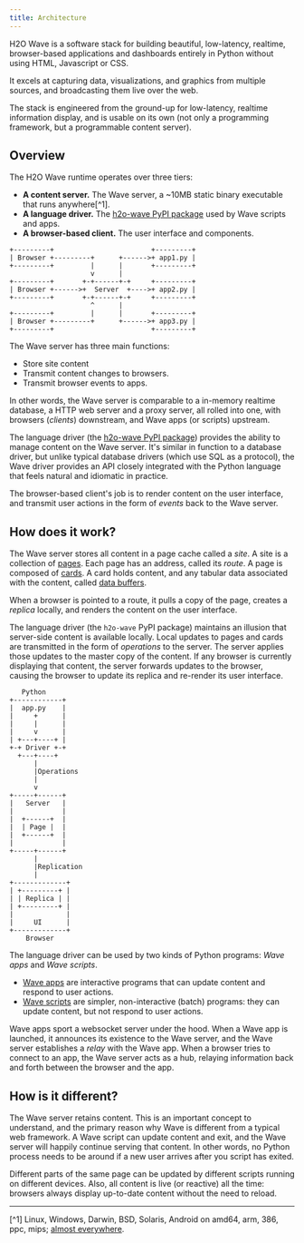```yaml
---
title: Architecture
---
```


H2O Wave is a software stack for building beautiful, low-latency, realtime, browser-based applications and dashboards entirely in Python without using HTML, Javascript or CSS.

It excels at capturing data, visualizations, and graphics from multiple sources, and broadcasting them live over the web.

The stack is engineered from the ground-up for low-latency, realtime information display, and is usable on its own (not only a programming framework, but a programmable content server).

## Overview

The H2O Wave runtime operates over three tiers:
- **A content server.** The Wave server, a ~10MB static binary executable that runs anywhere[^1].
- **A language driver.** The [h2o-wave PyPI package](https://pypi.org/project/h2o-wave/) used by Wave scripts and apps.
- **A browser-based client.** The user interface and components.

```
+---------+                        +---------+
| Browser +---------+      +------>+ app1.py |
+---------+         |      |       +---------+
                    v      |
+---------+       +-+------+-+     +---------+
| Browser +------>+  Server  +---->+ app2.py |
+---------+       +-+------+-+     +---------+
                    ^      |
+---------+         |      |       +---------+
| Browser +---------+      +------>+ app3.py |
+---------+                        +---------+
```

The Wave server has three main functions:
- Store site content
- Transmit content changes to browsers.
- Transmit browser events to apps.

In other words, the Wave server is comparable to a in-memory realtime database, a HTTP web server and a proxy server, all rolled into one, with browsers (*clients*) downstream, and Wave apps (or scripts) upstream.

The language driver (the [h2o-wave PyPI package](https://pypi.org/project/h2o-wave/)) provides the ability to manage content on the Wave server. It's similar in function to a database driver, but unlike typical database drivers (which use SQL as a protocol), the Wave driver provides an API closely integrated with the Python language that feels natural and idiomatic in practice.

The browser-based client's job is to render content on the user interface, and transmit user actions in the form of *events* back to the Wave server.

## How does it work?

The Wave server stores all content in a page cache called a *site*. A site is a collection of [pages](pages.md). Each page has an address, called its *route*. A page is composed of [cards](cards.md). A card holds content, and any tabular data associated with the content, called [data buffers](buffers.md). 

When a browser is pointed to a route, it pulls a copy of the page, creates a *replica* locally, and renders the content on the user interface.

The language driver (the `h2o-wave` PyPI package) maintains an illusion that server-side content is available locally. Local updates to pages and cards are transmitted in the form of *operations* to the server. The server applies those updates to the master copy of the content. If any browser is currently displaying that content, the server forwards updates to the browser, causing the browser to update its replica and re-render its user interface.

```
   Python
+------------+
|  app.py    |
|     +      |
|     |      |
|     v      |
| +---+----+ |
+-+ Driver +-+
  +---+----+
      |
      |Operations
      |
      v
+-----+------+
|   Server   |
|            |
|  +------+  |
|  | Page |  |
|  +------+  |
|            |
+-----+------+
      |
      |Replication
      |
+-------------+
| +---------+ |
| | Replica | |
| +---------+ |
|             |
|     UI      |
+-------------+
    Browser
```


The language driver can be used by two kinds of Python programs: *Wave apps* and *Wave scripts*. 
- [Wave apps](apps.md) are interactive programs that can update content and respond to user actions.
- [Wave scripts](scripts.md) are simpler, non-interactive (batch) programs: they can update content, but not respond to user actions. 

Wave apps sport a websocket server under the hood. When a Wave app is launched, it announces its existence to the Wave server, and the Wave server establishes a *relay* with the Wave app. When a browser tries to connect to an app, the Wave server acts as a hub, relaying information back and forth between the browser and the app. 

## How is it different?

The Wave server retains content. This is an important concept to understand, and the primary reason why Wave is different from a typical web framework. A Wave script can update content and exit, and the Wave server will happily continue serving that content. In other words, no Python process needs to be around if a new user arrives after you script has exited. 

Different parts of the same page can be updated by different scripts running on different devices. Also, all content is live (or reactive) all the time: browsers always display up-to-date content without the need to reload.

---

[^1] Linux, Windows, Darwin, BSD, Solaris, Android on amd64, arm, 386, ppc, mips; [almost everywhere](https://gist.github.com/asukakenji/f15ba7e588ac42795f421b48b8aede63).
